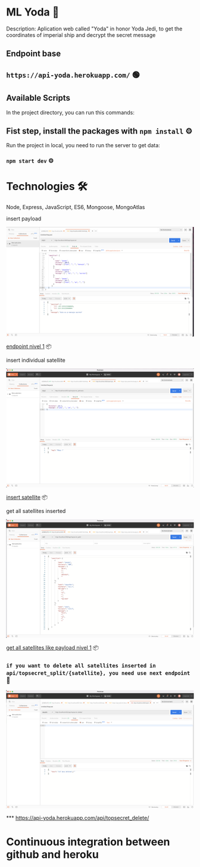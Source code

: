 # ML Yoda 🚀

Description: Aplication web called "Yoda" in honor Yoda Jedi, to get the coordinates of imperial ship and decrypt the secret message

## Endpoint base

## `https://api-yoda.herokuapp.com/` 🟢

## Available Scripts

In the project directory, you can run this commands:

## Fist step, install the packages with `npm install` ⚙️

Run the project in local, you need to run the server to get data:

### `npm start dev` ⚙️

# Technologies 🛠

Node, Express, JavaScript, ES6, Mongoose, MongoAtlas

insert payload

![Captura de la app](./static/Request1.png)

[endpoint nivel 1](https://api-yoda.herokuapp.com/api/topsecret/) 📦

insert individual satellite

![Captura de la app](./static/topsecret_split_individual_post.png)

[insert satellite](https://api-yoda.herokuapp.com/api/topsecret/${satellite}) 📦

get all satellites inserted

![Captura de la app](./static/topsecret_split_get.png)

[get all satellites like payload nivel 1](https://api-yoda.herokuapp.com/api/topsecret/) 📦

### `if you want to delete all satellites inserted in api/topsecret_split/{satellite}, you need use next endpoint` 📝

![Captura de la app](./static/removeallsatellites.png)

\*\*\* https://api-yoda.herokuapp.com/api/topsecret_delete/

# Continuous integration between github and heroku
